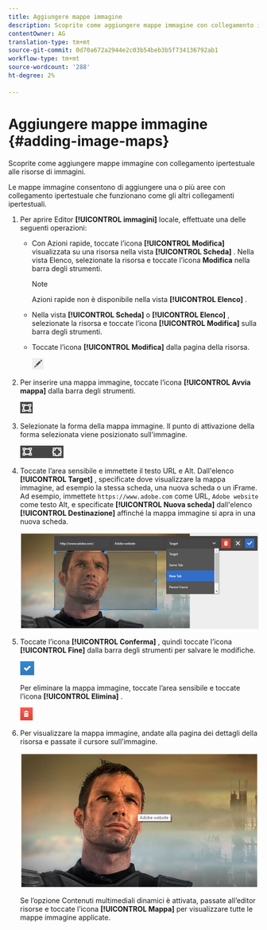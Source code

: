 ```yaml
---
title: Aggiungere mappe immagine
description: Scoprite come aggiungere mappe immagine con collegamento ipertestuale alle risorse di immagini.
contentOwner: AG
translation-type: tm+mt
source-git-commit: 0d70a672a2944e2c03b54beb3b5f734136792ab1
workflow-type: tm+mt
source-wordcount: '288'
ht-degree: 2%

---
```



# Aggiungere mappe immagine {#adding-image-maps}

Scoprite come aggiungere mappe immagine con collegamento ipertestuale alle risorse di immagini.

Le mappe immagine consentono di aggiungere una o più aree con collegamento ipertestuale che funzionano come gli altri collegamenti ipertestuali.

1. Per aprire Editor **[!UICONTROL immagini]** locale, effettuate una delle seguenti operazioni:

   * Con Azioni rapide, toccate l’icona **[!UICONTROL Modifica]** visualizzata su una risorsa nella vista **[!UICONTROL Scheda]** . Nella vista Elenco, selezionate la risorsa e toccate l’icona **Modifica** nella barra degli strumenti.

      >[!NOTE]
      >
      >Azioni rapide non è disponibile nella vista **[!UICONTROL Elenco]** .

   * Nella vista **[!UICONTROL Scheda]** o **[!UICONTROL Elenco]** , selezionate la risorsa e toccate l’icona **[!UICONTROL Modifica]** sulla barra degli strumenti.
   * Toccate l’icona **[!UICONTROL Modifica]** dalla pagina della risorsa.

      ![chlimage_1-420](assets/chlimage_1-420.png)

1. Per inserire una mappa immagine, toccate l’icona **[!UICONTROL Avvia mappa]** dalla barra degli strumenti.

   ![chlimage_1-421](assets/chlimage_1-421.png)

1. Selezionate la forma della mappa immagine. Il punto di attivazione della forma selezionata viene posizionato sull&#39;immagine.

   ![chlimage_1-422](assets/chlimage_1-422.png)

1. Toccate l’area sensibile e immettete il testo URL e Alt. Dall&#39;elenco **[!UICONTROL Target]** , specificate dove visualizzare la mappa immagine, ad esempio la stessa scheda, una nuova scheda o un iFrame. Ad esempio, immettete `https://www.adobe.com` come URL, `Adobe website` come testo Alt, e specificate **[!UICONTROL Nuova scheda]** dall&#39;elenco **[!UICONTROL Destinazione]** affinché la mappa immagine si apra in una nuova scheda.

   ![chlimage_1-423](assets/chlimage_1-423.png)

1. Toccate l’icona **[!UICONTROL Conferma]** , quindi toccate l’icona **[!UICONTROL Fine]** dalla barra degli strumenti per salvare le modifiche.

   ![chlimage_1-424](assets/chlimage_1-424.png)

   Per eliminare la mappa immagine, toccate l’area sensibile e toccate l’icona **[!UICONTROL Elimina]** .

   ![chlimage_1-425](assets/chlimage_1-425.png)

1. Per visualizzare la mappa immagine, andate alla pagina dei dettagli della risorsa e passate il cursore sull’immagine.

   ![chlimage_1-426](assets/chlimage_1-426.png)

   Se l’opzione Contenuti multimediali dinamici è attivata, passate all’editor risorse e toccate l’icona **[!UICONTROL Mappa]** per visualizzare tutte le mappe immagine applicate.
